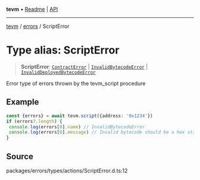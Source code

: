 **tevm** • [Readme](../../README.md) \| [API](../../modules.md)

***

[tevm](../../README.md) / [errors](../README.md) / ScriptError

# Type alias: ScriptError

> **ScriptError**: [`ContractError`](ContractError.md) \| [`InvalidBytecodeError`](InvalidBytecodeError.md) \| [`InvalidDeployedBytecodeError`](InvalidDeployedBytecodeError.md)

Error type of errors thrown by the tevm_script procedure

## Example

```ts
const {errors} = await tevm.script({address: '0x1234'})
if (errors?.length) {
 console.log(errors[0].name) // InvalidBytecodeError
 console.log(errors[0].message) // Invalid bytecode should be a hex string: 1234
}
```

## Source

packages/errors/types/actions/ScriptError.d.ts:12
